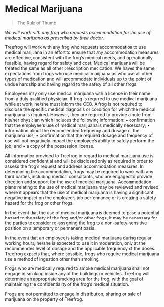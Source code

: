 # Medical Marijuana

> The Rule of Thumb

*We will work with any frog who requests accommodation for the use of medical marijuana as prescribed by their doctor.*

Treefrog will work with any frog who requests accommodation to use medical marijuana in an effort to ensure that any accommodation measures are effective, consistent with the frog’s medical needs, and operationally feasible, having regard for safety and cost. Medical marijuana will be treated the same as all other prescription medication. We haves the same expectations from frogs who use medical marijuana as who use all other types of medication and will accommodate individuals up to the point of undue hardship and having regard to the safety of all other frogs.

Employees may only use medical marijuana with a license in their name from a duly qualified physician. If frog is required to use medical marijuana while at work, he/she must inform the CEO. A frog is not required to disclose the specific medical diagnosis or condition for which the medical marijuana is required. However, they are required to provide a note from his/her physician which includes the following information:
•	confirmation that the employee's use of medical marijuana is medically necessary;
•	information about the recommended frequency and dosage of the marijuana use;
•	confirmation that the required dosage and frequency of use will not negatively impact the employee’s ability to safely perform the job;  and
•	a copy of the possession license.

All information provided to Treefrog in regard to medical marijuana use is considered confidential and will be disclosed only as required in order to assess the frog’s request and address accommodation measures. In determining the accommodation, frogs may be required to work with any third parties, including medical consultants, who are engaged to provide direction and support for the use of medical marijuana. Accommodation plans relating to the use of medical marijuana may be reviewed and revised where it appears that the use of medical marijuana is having a significant negative impact on the employee’s job performance or is creating a safety hazard for the frog or other frogs.

In the event that the use of medical marijuana is deemed to pose a potential hazard to the safety of the frog and/or other frogs, it may be necessary for the parties to consider re-assigning the frog to a non-safety-sensitive position on a temporary or permanent basis.

In the event that an employee is taking medical marijuana during regular working hours, he/she is expected to use it in moderation, only at the recommended level of dosage and the applicable frequency of the doses. Treefrog expects that, where possible, frogs who require medical marijuana use a method of ingestion other than smoking.

Frogs who are medically required to smoke medical marijuana shall not engage in smoking inside any of the buildings or vehicles. Treefrog will determine an appropriate smoking area for the frog, with the goal of maintaining the confidentiality of the frog’s medical situation.

Frogs are not permitted to engage in distribution, sharing or sale of marijuana on the property of Treefrog.
